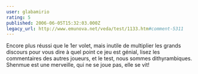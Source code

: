 ```yaml
---
user: glabamirio
rating: 5
published: 2006-06-05T15:32:03.000Z
legacy_url: http://www.emunova.net/veda/test/1133.htm#comment-5311
---
```

Encore plus réussi que le 1er volet, mais inutile de multiplier les grands discours pour vous dire à quel point ce jeu est génial, lisez les commentaires des autres joueurs, et le test, nous sommes dithyrambiques.
Shenmue est une merveille, qui ne se joue pas, elle se vit!